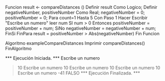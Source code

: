 Funcion result <- compareDistances ()
	Definir result Como Logico;
	Definir negativeNumber, positiveNumber Como Real;
	negativeNumber = 0;
	positiveNumber = 0;
	Para count=1 Hasta 5 Con Paso 1 Hacer
		Escribir "Escribe un numero"
		leer num
		SI num > 0 Entonces
			positiveNumber = positiveNumber + num;
		SiNo
			negativeNumber = negativeNumber + num;
		FinSi
	FinPara
	result = positiveNumber > Abs(negativeNumber)
Fin Funcion

Algoritmo exampleCompareDistances
	Imprimir compareDistances()
FinAlgoritmo


*** Ejecución Iniciada. ***
Escribe un numero
> 10
Escribe un numero
> 10
Escribe un numero
> 10
Escribe un numero
> 10
Escribe un numero
> -41
FALSO
*** Ejecución Finalizada. ***
